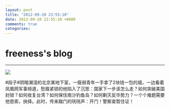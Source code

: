 ```yaml
---
layout: post
title: "2012-09-20 23:55:10"
date: 2012-09-20 23:55:10 +0800
comments: true
categories: 
---
```


# freeness's blog

----------

![](http://okqmqrbgo.bkt.clouddn.com/201209202355101.jpg)

>
\#段子\#阴暗潮湿的北京某地下室，一瘦弱青年一手拿了2块钱一包的烟，一边看着凤凰网军事频道，愁眉紧锁的他陷入了沉思：国家下一步该怎么走？如何突破美国封锁？如何收复台湾？如何保住南沙钓鱼岛？如何剿灭反华势力？一个个难题需要他思索，抉择。此时，传来踹门的咣咣声：开门！警察查暂住证！